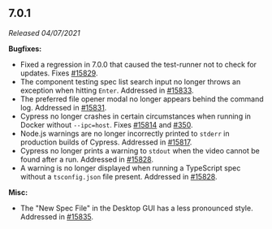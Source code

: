## 7.0.1

_Released 04/07/2021_

**Bugfixes:**

- Fixed a regression in 7.0.0 that caused the test-runner not to check for
  updates. Fixes [#15829](https://github.com/cypress-io/cypress/issues/15829).
- The component testing spec list search input no longer throws an exception
  when hitting `Enter`. Addressed in
  [#15833](https://github.com/cypress-io/cypress/pull/15833).
- The preferred file opener modal no longer appears behind the command log.
  Addressed in [#15831](https://github.com/cypress-io/cypress/pull/15831).
- Cypress no longer crashes in certain circumstances when running in Docker
  without `--ipc=host`. Fixes
  [#15814](https://github.com/cypress-io/cypress/issues/15814) and
  [#350](https://github.com/cypress-io/cypress/issues/350).
- Node.js warnings are no longer incorrectly printed to `stderr` in production
  builds of Cypress. Addressed in
  [#15817](https://github.com/cypress-io/cypress/pull/15817).
- Cypress no longer prints a warning to `stdout` when the video cannot be found
  after a run. Addressed in
  [#15828](https://github.com/cypress-io/cypress/pull/15828).
- A warning is no longer displayed when running a TypeScript spec without a
  `tsconfig.json` file present. Addressed in
  [#15828](https://github.com/cypress-io/cypress/pull/15828).

**Misc:**

- The "New Spec File" in the Desktop GUI has a less pronounced style. Addressed
  in [#15835](https://github.com/cypress-io/cypress/pull/15835).
